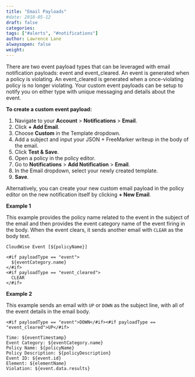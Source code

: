 ```yaml
---
title: "Email Payloads"
#date: 2018-05-12
draft: false
categories:
tags: ["#alerts", "#notifications"]
author: Lawrence Lane
alwaysopen: false
weight:
---
```

There are two event payload types that can be leveraged with email notification payloads: event and event_cleared. An event is generated when a policy is violating. An event_cleared is generated when a once-violating policy is no longer violating. Your custom event payloads can be setup to notify you on either type with unique messaging and details about the event.

**To create a custom event payload:**

1. Navigate to your **Account** > **Notifications** > **Email**.
2. Click **+ Add Email**.
3. Choose **Custom** in the Template dropdown.
4. Add a subject and input your JSON + FreeMarker writeup in the body of the email.
5. Click **Test & Save**.
6. Open a policy in the policy editor.
7. Go to **Notifications** > **Add Notification** > **Email**.
8. In the Email dropdown, select your newly created template.
9. **Save**.

Alternatively, you can create your new custom email payload in the policy editor on the new notification itself by clicking **+ New Email**.


**Example 1**

This example provides the policy name related to the event in the subject of the email and then provides the event category name of the event firing in the body. When the event clears, it sends another email with `CLEAR` as the body text.

```
CloudWise Event [${policyName}]
```

```
<#if payloadType == "event">
  ${eventCategory.name}
</#if>
<#if payloadType == "event_cleared">
  CLEAR
</#if>
```

**Example 2**

This example sends an email with `UP` or `DOWN` as the subject line, with all of the event details in the email body.

```
<#if payloadType == "event">DOWN</#if><#if payloadType == "event_cleared">UP</#if>
```

```
Time: ${eventTimestamp}
Event Category: ${eventCategory.name}
Policy Name: ${policyName}
Policy Description: ${policyDescription}
Event ID: ${event.id}
Element: ${elementName}
Violation: ${event.data.results}
```
